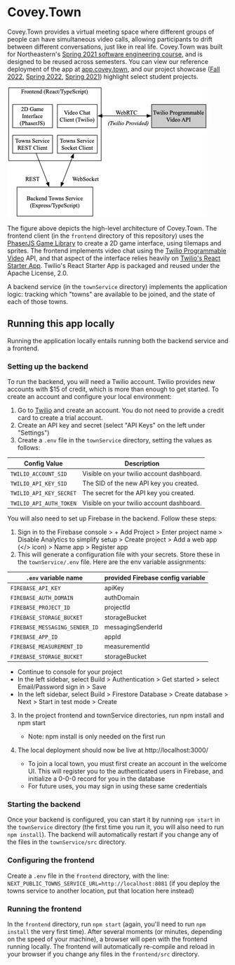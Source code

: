 # Covey.Town

Covey.Town provides a virtual meeting space where different groups of people can have simultaneous video calls, allowing participants to drift between different conversations, just like in real life.
Covey.Town was built for Northeastern's [Spring 2021 software engineering course](https://neu-se.github.io/CS4530-CS5500-Spring-2021/), and is designed to be reused across semesters.
You can view our reference deployment of the app at [app.covey.town](https://app.covey.town/), and our project showcase ([Fall 2022](https://neu-se.github.io/CS4530-Fall-2022/assignments/project-showcase), [Spring 2022](https://neu-se.github.io/CS4530-Spring-2022/assignments/project-showcase), [Spring 2021](https://neu-se.github.io/CS4530-CS5500-Spring-2021/project-showcase)) highlight select student projects.

![Covey.Town Architecture](docs/covey-town-architecture.png)

The figure above depicts the high-level architecture of Covey.Town.
The frontend client (in the `frontend` directory of this repository) uses the [PhaserJS Game Library](https://phaser.io) to create a 2D game interface, using tilemaps and sprites.
The frontend implements video chat using the [Twilio Programmable Video](https://www.twilio.com/docs/video) API, and that aspect of the interface relies heavily on [Twilio's React Starter App](https://github.com/twilio/twilio-video-app-react). Twilio's React Starter App is packaged and reused under the Apache License, 2.0.

A backend service (in the `townService` directory) implements the application logic: tracking which "towns" are available to be joined, and the state of each of those towns.

## Running this app locally

Running the application locally entails running both the backend service and a frontend.

### Setting up the backend

To run the backend, you will need a Twilio account. Twilio provides new accounts with $15 of credit, which is more than enough to get started.
To create an account and configure your local environment:

1. Go to [Twilio](https://www.twilio.com/) and create an account. You do not need to provide a credit card to create a trial account.
2. Create an API key and secret (select "API Keys" on the left under "Settings")
3. Create a `.env` file in the `townService` directory, setting the values as follows:

| Config Value            | Description                               |
| ----------------------- | ----------------------------------------- |
| `TWILIO_ACCOUNT_SID`    | Visible on your twilio account dashboard. |
| `TWILIO_API_KEY_SID`    | The SID of the new API key you created.   |
| `TWILIO_API_KEY_SECRET` | The secret for the API key you created.   |
| `TWILIO_API_AUTH_TOKEN` | Visible on your twilio account dashboard. |

You will also need to set up Firebase in the backend. Follow these steps:

1. Sign in to the Firebase console > + Add Project > Enter project name > Disable Analytics to simplify setup > Create project > Add a web app (</> icon) > Name app > Register app
2. This will generate a configuration file with your secrets. Store these in the `townService/.env` file. Here are the env variable assignments:

| `.env` variable name          | provided Firebase config variable |
| ----------------------------- | --------------------------------- |
| `FIREBASE_API_KEY`            | apiKey                            |
| `FIREBASE_AUTH_DOMAIN`        | authDomain                        |
| `FIREBASE_PROJECT_ID`         | projectId                         |
| `FIREBASE_STORAGE_BUCKET`     | storageBucket                     |
| `FIREBASE_MESSAGING_SENDER_ID`| messagingSenderId                 |
| `FIREBASE_APP_ID`             | appId                             |
| `FIREBASE_MEASUREMENT_ID`     | measurementId                     |
| `FIREBASE_STORAGE_BUCKET`     | storageBucket                     |

   - Continue to console for your project
   - In the left sidebar, select Build > Authentication > Get started > select Email/Password sign in > Save
   - In the left sidebar, select Build > Firestore Database > Create database > Next > Start in test mode > Create

3. In the project frontend and townService directories, run npm install and npm start
   - Note: npm install is only needed on the first run

4. The local deployment should now be live at http://localhost:3000/
   - To join a local town, you must first create an account in the welcome UI. This will register you to the authenticated users in Firebase, and initialize a 0-0-0 record for you in the database
   - For future uses, you may sign in using these same credentials

### Starting the backend

Once your backend is configured, you can start it by running `npm start` in the `townService` directory (the first time you run it, you will also need to run `npm install`).
The backend will automatically restart if you change any of the files in the `townService/src` directory.

### Configuring the frontend

Create a `.env` file in the `frontend` directory, with the line: `NEXT_PUBLIC_TOWNS_SERVICE_URL=http://localhost:8081` (if you deploy the towns service to another location, put that location here instead)

### Running the frontend

In the `frontend` directory, run `npm start` (again, you'll need to run `npm install` the very first time). After several moments (or minutes, depending on the speed of your machine), a browser will open with the frontend running locally.
The frontend will automatically re-compile and reload in your browser if you change any files in the `frontend/src` directory.
